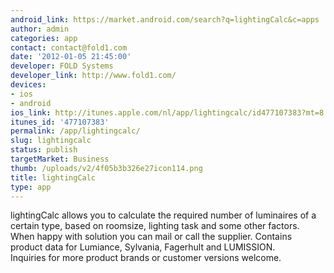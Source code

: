 ```yaml
---
android_link: https://market.android.com/search?q=lightingCalc&c=apps
author: admin
categories: app
contact: contact@fold1.com
date: '2012-01-05 21:45:00'
developer: FOLD Systems
developer_link: http://www.fold1.com/
devices: 
- ios
- android
ios_link: http://itunes.apple.com/nl/app/lightingcalc/id477107383?mt=8
itunes_id: '477107383'
permalink: /app/lightingcalc/
slug: lightingcalc
status: publish
targetMarket: Business
thumb: /uploads/v2/4f05b3b326e27icon114.png
title: lightingCalc
type: app
---
```


lightingCalc allows you to calculate the required number of luminaires of a certain type, based on roomsize, lighting task and some other factors. When happy with solution you can mail or call the supplier. Contains product data for Lumiance, Sylvania, Fagerhult and LUMISSION. <br />
Inquiries for more product brands or customer versions welcome.
